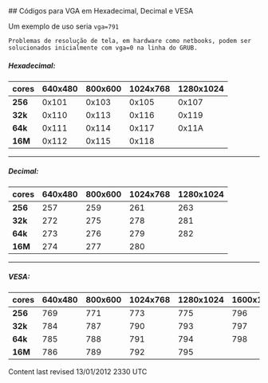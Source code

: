 <div id="main-page"></div>
<div class="divider" id="vga"></div>
## Códigos para VGA em Hexadecimal, Decimal e VESA

Um exemplo de uso seria `vga=791` 

`Problemas de resolução de tela, em hardware como netbooks, podem ser solucionados inicialmente com vga=0 na linha do GRUB.` 

##### Hexadecimal:

|  **cores**  |  **640x480**  |  **800x600**  |  **1024x768**  |  **1280x1024**  | 
| ---- | ---- | ---- | ---- | ---- |
|  **256**  | 0x101 | 0x103 | 0x105 | 0x107 | 
|  **32k**  | 0x110 | 0x113 | 0x116 | 0x119 | 
|  **64k**  | 0x111 | 0x114 | 0x117 | 0x11A | 
|  **16M**  | 0x112 | 0x115 | 0x118 | 


---

##### Decimal:

|  **cores**  |  **640x480**  |  **800x600**  |  **1024x768**  |  **1280x1024**  | 
| ---- | ---- | ---- | ---- | ---- |
|  **256**  | 257 | 259 | 261 | 263 | 
|  **32k**  | 272 | 275 | 278 | 281 | 
|  **64k**  | 273 | 276 | 279 | 282 | 
|  **16M**  | 274 | 277 | 280 | 


---

##### VESA:

|  **cores**  |  **640x480**  |  **800x600**  |  **1024x768**  |  **1280x1024**  |  **1600x1200**  | 
| ---- | ---- | ---- | ---- | ---- | ---- |
|  **256**  | 769 | 771 | 773 | 775 | 796 | 
|  **32k**  | 784 | 787 | 790 | 793 | 797 | 
|  **64k**  | 785 | 788 | 791 | 794 | 798 | 
|  **16M**  | 786 | 789 | 792 | 795 | 

<div id="rev">Content last revised 13/01/2012 2330 UTC</div>
